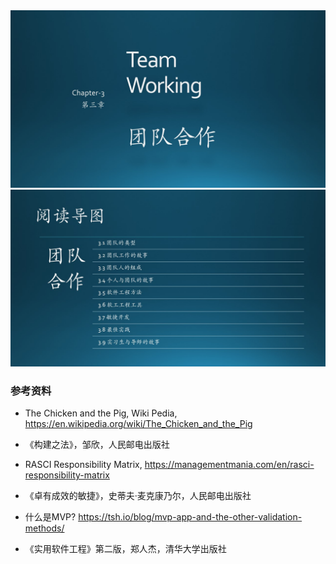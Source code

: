 

<img src="img/Slide1.JPG"/>

<img src="img/Slide2.JPG"/>



### 参考资料

- The Chicken and the Pig, Wiki Pedia, https://en.wikipedia.org/wiki/The_Chicken_and_the_Pig
- 《构建之法》，邹欣，人民邮电出版社
- RASCI Responsibility Matrix, https://managementmania.com/en/rasci-responsibility-matrix
- 《卓有成效的敏捷》，史蒂夫·麦克康乃尔，人民邮电出版社

- 什么是MVP? https://tsh.io/blog/mvp-app-and-the-other-validation-methods/

- 《实用软件工程》第二版，郑人杰，清华大学出版社
